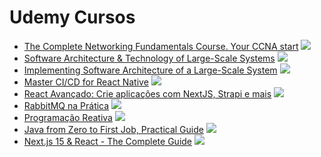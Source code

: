 # Udemy Cursos

* [The Complete Networking Fundamentals Course. Your CCNA start](https://www.udemy.com/course/complete-networking-fundamentals-course-ccna-start/) ![](https://geps.dev/progress/0)
* [Software Architecture & Technology of Large-Scale Systems](https://www.udemy.com/course/developer-to-architect/) ![](https://geps.dev/progress/100)
* [Implementing Software Architecture of a Large-Scale System](https://www.udemy.com/course/implementing-software-architecture/) ![](https://geps.dev/progress/100)
* [Master CI/CD for React Native](https://www.udemy.com/course/continuous-integration-and-continuous-delivery-for-react-native/?couponCode=ST18MT12125) ![](https://geps.dev/progress/100)
* [React Avançado: Crie aplicações com NextJS, Strapi e mais](https://www.udemy.com/course/react-avancado/) ![](https://geps.dev/progress/63)
* [RabbitMQ na Prática](https://www.udemy.com/course/rabbitmq-na-pratica/) ![](https://geps.dev/progress/0)
* [Programação Reativa](https://www.udemy.com/course/programacao-reativa/) ![](https://geps.dev/progress/0)
* [Java from Zero to First Job, Practical Guide](https://www.udemy.com/course/java-development-for-beginners-learnit/) ![](https://geps.dev/progress/0)
* [Next.js 15 & React - The Complete Guide](https://www.udemy.com/course/nextjs-react-the-complete-guide/) ![](https://geps.dev/progress/55)
